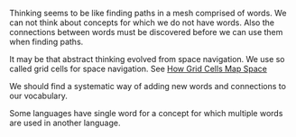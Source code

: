 Thinking seems to be like finding paths in a mesh comprised of words. We can not think about concepts for which we do not have words. Also the connections between words must be discovered before we can use them when finding paths.

It may be that abstract thinking evolved from space navigation. We use so called grid cells for space navigation. See [How Grid Cells Map Space](https://numenta.com/blog/2018/05/25/how-grid-cells-map-space/)

We should find a systematic way of adding new words and connections to our vocabulary.

Some languages have single word for a concept for which multiple words are used in another language.